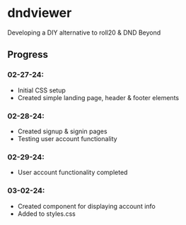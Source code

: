 # dndviewer
Developing a DIY alternative to roll20 &amp; DND Beyond

## Progress
### 02-27-24:
* Initial CSS setup
* Created simple landing page, header & footer elements
### 02-28-24:
* Created signup & signin pages
* Testing user account functionality
### 02-29-24:
* User account functionality completed
### 03-02-24:
* Created component for displaying account info
* Added to styles.css
